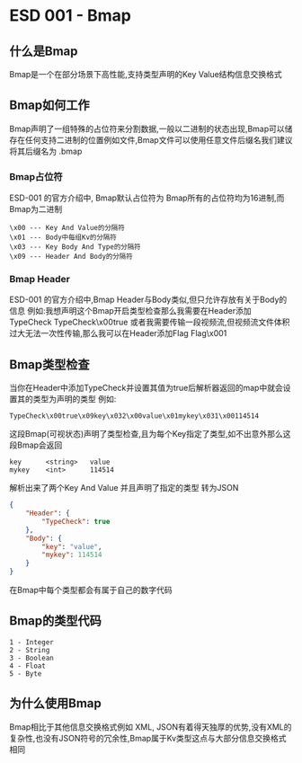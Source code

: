 # ESD 001 - Bmap

## 什么是Bmap
Bmap是一个在部分场景下高性能,支持类型声明的Key Value结构信息交换格式

## Bmap如何工作
Bmap声明了一组特殊的占位符来分割数据,一般以二进制的状态出现,Bmap可以储存在任何支持二进制的位置例如文件,Bmap文件可以使用任意文件后缀名我们建议将其后缀名为 .bmap

### Bmap占位符
ESD-001 的官方介绍中, Bmap默认占位符为
Bmap所有的占位符均为16进制,而Bmap为二进制
```
‌\x00 --- Key And Value的分隔符
‌\x01 --- Body中每组Kv的分隔符
‌\x03 --- Key Body And Type的分隔符
‌\x09 --- Header And Body的分隔符
```
### Bmap Header
ESD-001 的官方介绍中,Bmap Header与Body类似,但只允许存放有关于Body的信息
例如:我想声明这个Bmap开启类型检查那么我需要在Header添加TypeCheck
TypeCheck\x00true
或者我需要传输一段视频流,但视频流文件体积过大无法一次性传输,那么我可以在Header添加Flag
Flag\x001

## Bmap类型检查
当你在Header中添加TypeCheck并设置其值为true后解析器返回的map中就会设置其的类型为声明的类型
例如:
```
TypeCheck\x00true\x09key\x032\x00value\x01mykey\x031\x00114514
```
这段Bmap(可视状态)声明了类型检查,且为每个Key指定了类型,如不出意外那么这段Bmap会返回
```
key      <string>   value
mykey    <int>      114514
```
解析出来了两个Key And Value 并且声明了指定的类型
转为JSON
```json
{
	"Header": {
		"TypeCheck": true
	},
	"Body": {
		"key": "value",
		"mykey": 114514
	}
}
```
在Bmap中每个类型都会有属于自己的数字代码
## Bmap的类型代码
```
‌1 - Integer
‌2 - String
‌3 - Boolean
‌4 - Float
‌5 - Byte
```
## 为什么使用Bmap
Bmap相比于其他信息交换格式例如 XML, JSON有着得天独厚的优势,没有XML的复杂性,也没有JSON符号的冗余性,Bmap属于Kv类型这点与大部分信息交换格式相同
